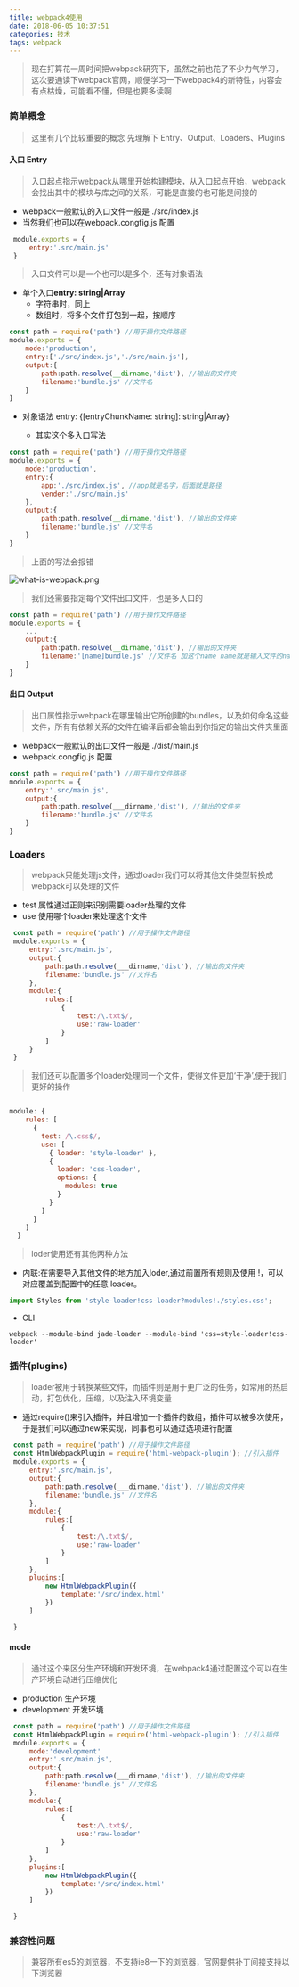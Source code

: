```yaml
---
title: webpack4使用
date: 2018-06-05 10:37:51
categories: 技术
tags: webpack
---
```

> 现在打算花一周时间把webpack研究下，虽然之前也花了不少力气学习，这次要通读下webpack官网，顺便学习一下webpack4的新特性，内容会有点枯燥，可能看不懂，但是也要多读啊

<!-- more -->   

### 简单概念

> 这里有几个比较重要的概念 先理解下  Entry、Output、Loaders、Plugins


#### 入口 Entry
> 入口起点指示webpack从哪里开始构建模块，从入口起点开始，webpack会找出其中的模块与库之间的关系，可能是直接的也可能是间接的
 - webpack一般默认的入口文件一般是 ./src/index.js
 - 当然我们也可以在webpack.congfig.js 配置
``` javascript
 module.exports = {
     entry:'.src/main.js'
 }
```

> 入口文件可以是一个也可以是多个，还有对象语法
 - 单个入口<strong>entry: string|Array<string></strong>
    - 字符串时，同上
    - 数组时，将多个文件打包到一起，按顺序
``` javascript
const path = require('path') //用于操作文件路径
module.exports = {
    mode:'production',
    entry:['./src/index.js','./src/main.js'],
    output:{
        path:path.resolve(__dirname,'dist'), //输出的文件夹
        filename:'bundle.js' //文件名
    }
}
```
 - 对象语法 entry: {[entryChunkName: string]: string|Array<string>}
   - 其实这个多入口写法
``` javascript
const path = require('path') //用于操作文件路径
module.exports = {
    mode:'production',
    entry:{
        app:'./src/index.js', //app就是名字，后面就是路径
        vender:'./src/main.js'
    },
    output:{
        path:path.resolve(__dirname,'dist'), //输出的文件夹
        filename:'bundle.js' //文件名
    }
}
```
> 上面的写法会报错

![what-is-webpack.png](http://img.aymfx.cn/aymfx/2018/06/20180605160919.png)
> 我们还需要指定每个文件出口文件，也是多入口的

```javascript
const path = require('path') //用于操作文件路径
module.exports = {
    ...
    output:{
        path:path.resolve(__dirname,'dist'), //输出的文件夹
        filename:'[name]bundle.js' //文件名 加这个name name就是输入文件的name
    }
}

```


#### 出口 Output
> 出口属性指示webpack在哪里输出它所创建的bundles，以及如何命名这些文件，所有有依赖关系的文件在编译后都会输出到你指定的输出文件夹里面
 - webpack一般默认的出口文件一般是 ./dist/main.js
 - webpack.congfig.js 配置
 ``` javascript
 const path = require('path') //用于操作文件路径
 module.exports = {
     entry:'.src/main.js',
     output:{
         path:path.resolve(___dirname,'dist'), //输出的文件夹
         filename:'bundle.js' //文件名
     }
 }
 ```
### Loaders 
> webpack只能处理js文件，通过loader我们可以将其他文件类型转换成webpack可以处理的文件
 - test 属性通过正则来识别需要loader处理的文件
 - use 使用哪个loader来处理这个文件

``` javascript
 const path = require('path') //用于操作文件路径
 module.exports = {
     entry:'.src/main.js',
     output:{
         path:path.resolve(___dirname,'dist'), //输出的文件夹
         filename:'bundle.js' //文件名
     },
     module:{
         rules:[
             {
                 test:/\.txt$/,
                 use:'raw-loader'
             }
         ]
     }
 }
```
> 我们还可以配置多个loader处理同一个文件，使得文件更加‘干净’,便于我们更好的操作

``` javascript

module: {
    rules: [
      {
        test: /\.css$/,
        use: [
          { loader: 'style-loader' },
          {
            loader: 'css-loader',
            options: {
              modules: true
            }
          }
        ]
      }
    ]
  }

```
> loder使用还有其他两种方法
 - 内联:在需要导入其他文件的地方加入loder,通过前置所有规则及使用 !，可以对应覆盖到配置中的任意 loader。
``` javascript
import Styles from 'style-loader!css-loader?modules!./styles.css';

```
 - CLI
``` vim
webpack --module-bind jade-loader --module-bind 'css=style-loader!css-loader'
```




### 插件(plugins) 
> loader被用于转换某些文件，而插件则是用于更广泛的任务，如常用的热启动，打包优化，压缩，以及注入环境变量
 - 通过require()来引入插件，并且增加一个插件的数组，插件可以被多次使用，于是我们可以通过new来实现，同事也可以通过选项进行配置
``` javascript
 const path = require('path') //用于操作文件路径
 const HtmlWebpackPlugin = require('html-webpack-plugin'); //引入插件
 module.exports = {
     entry:'.src/main.js',
     output:{
         path:path.resolve(___dirname,'dist'), //输出的文件夹
         filename:'bundle.js' //文件名
     },
     module:{
         rules:[
             {
                 test:/\.txt$/,
                 use:'raw-loader'
             }
         ]
     },
     plugins:[
         new HtmlWebpackPlugin({
             template:'/src/index.html'
         })
     ]

 }
```

#### mode
> 通过这个来区分生产环境和开发环境，在webpack4通过配置这个可以在生产环境自动进行压缩优化
 - production 生产环境
 - development 开发环境

``` javascript
 const path = require('path') //用于操作文件路径
 const HtmlWebpackPlugin = require('html-webpack-plugin'); //引入插件
 module.exports = {
     mode:'development'
     entry:'.src/main.js',
     output:{
         path:path.resolve(___dirname,'dist'), //输出的文件夹
         filename:'bundle.js' //文件名
     },
     module:{
         rules:[
             {
                 test:/\.txt$/,
                 use:'raw-loader'
             }
         ]
     },
     plugins:[
         new HtmlWebpackPlugin({
             template:'/src/index.html'
         })
     ]

 }
```
### 兼容性问题

> 兼容所有es5的浏览器，不支持ie8一下的浏览器，官网提供补丁间接支持以下浏览器





